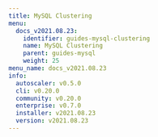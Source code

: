 ```yaml
---
title: MySQL Clustering
menu:
  docs_v2021.08.23:
    identifier: guides-mysql-clustering
    name: MySQL Clustering
    parent: guides-mysql
    weight: 25
menu_name: docs_v2021.08.23
info:
  autoscaler: v0.5.0
  cli: v0.20.0
  community: v0.20.0
  enterprise: v0.7.0
  installer: v2021.08.23
  version: v2021.08.23
---
```


